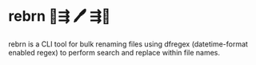 # rebrn 📘⇶ 🖊 ⇶📗

rebrn is a CLI tool for bulk renaming files using dfregex (datetime-format
enabled regex) to perform search and replace within file names.
